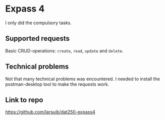 # Expass 4
I only did the compulsory tasks.

## Supported requests
Basic CRUD-operations: `create`, `read`, `update` and `delete`.

## Technical problems
Not that many technical problems was encountered. I needed to install the postman-desktop tool to make the requests work.

## Link to repo
https://github.com/larsuib/dat250-expass4
